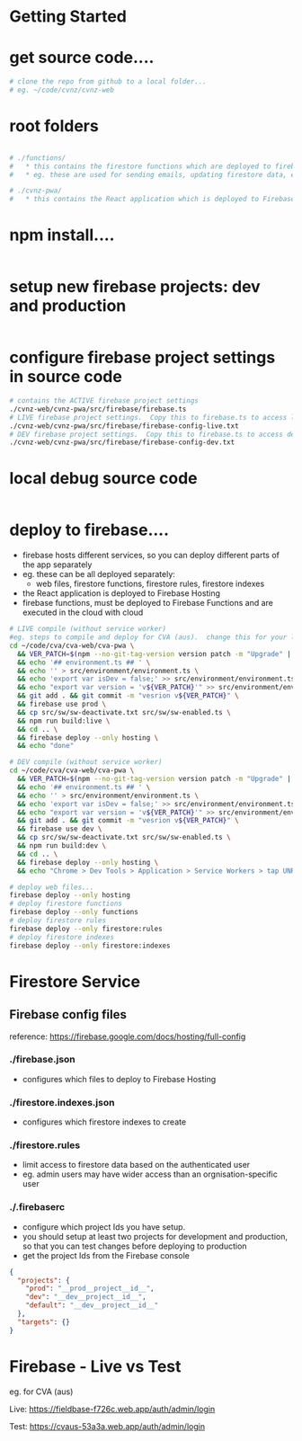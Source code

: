 

# Getting Started

# get source code....
```bash
# clone the repo from github to a local folder... 
# eg. ~/code/cvnz/cvnz-web

```

# root folders
```bash

# ./functions/
#   * this contains the firestore functions which are deployed to firebase and run in the cloud.  
#   * eg. these are used for sending emails, updating firestore data, etc.

# ./cvnz-pwa/
#   * this contains the React application which is deployed to Firebase Hosting

```

# npm install....
```bash
```

# setup new firebase projects: dev and production
```bash
```

# configure firebase project settings in source code
```bash
# contains the ACTIVE firebase project settings
./cvnz-web/cvnz-pwa/src/firebase/firebase.ts
# LIVE firebase project settings.  Copy this to firebase.ts to access live
./cvnz-web/cvnz-pwa/src/firebase/firebase-config-live.txt
# DEV firebase project settings.  Copy this to firebase.ts to access dev firestore
./cvnz-web/cvnz-pwa/src/firebase/firebase-config-dev.txt
```

# local debug source code
```bash
```

# deploy to firebase....

* firebase hosts different services, so you can deploy different parts of the app separately
* eg. these can be all deployed separately:
  * web files, firestore functions, firestore rules, firestore indexes
* the React application is deployed to Firebase Hosting
* firebase functions, must be deployed to Firebase Functions and are executed in the cloud with cloud 

```bash
# LIVE compile (without service worker)
#eg. steps to compile and deploy for CVA (aus).  change this for your local environment
cd ~/code/cva/cva-web/cva-pwa \
  && VER_PATCH=$(npm --no-git-tag-version version patch -m "Upgrade" | cut -c2-99) \
  && echo '## environment.ts ## ' \
  && echo '' > src/environment/environment.ts \
  && echo 'export var isDev = false;' >> src/environment/environment.ts \
  && echo "export var version = 'v${VER_PATCH}'" >> src/environment/environment.ts \
  && git add . && git commit -m "vesrion v${VER_PATCH}" \
  && firebase use prod \
  && cp src/sw/sw-deactivate.txt src/sw/sw-enabled.ts \
  && npm run build:live \
  && cd .. \
  && firebase deploy --only hosting \
  && echo "done"

# DEV compile (without service worker)
cd ~/code/cva/cva-web/cva-pwa \
  && VER_PATCH=$(npm --no-git-tag-version version patch -m "Upgrade" | cut -c2-99) \
  && echo '## environment.ts ## ' \
  && echo '' > src/environment/environment.ts \
  && echo 'export var isDev = false;' >> src/environment/environment.ts \
  && echo "export var version = 'v${VER_PATCH}'" >> src/environment/environment.ts \
  && git add . && git commit -m "vesrion v${VER_PATCH}" \
  && firebase use dev \
  && cp src/sw/sw-deactivate.txt src/sw/sw-enabled.ts \
  && npm run build:dev \
  && cd .. \
  && firebase deploy --only hosting \
  && echo "Chrome > Dev Tools > Application > Service Workers > tap UNREGISTER > RELOAD PAGE"

# deploy web files...
firebase deploy --only hosting
# deploy firestore functions
firebase deploy --only functions
# deploy firestore rules
firebase deploy --only firestore:rules
# deploy firestore indexes
firebase deploy --only firestore:indexes

```


# Firestore Service

## Firebase config files
reference: https://firebase.google.com/docs/hosting/full-config

### ./firebase.json
* configures which files to deploy to Firebase Hosting
  
### ./firestore.indexes.json
* configures which firestore indexes to create
  
### ./firestore.rules
* limit access to firestore data based on the authenticated user
* eg. admin users may have wider access than an orgnisation-specific user
  
### ./.firebaserc
* configure which project Ids you have setup. 
* you should setup at least two projects for development and production, so that you can test changes before deploying to production
* get the project Ids from the Firebase console

```json
{
  "projects": {
    "prod": "__prod__project__id__",
    "dev": "__dev__project__id__",
    "default": "__dev__project__id__"
  },
  "targets": {}
}
```


# Firebase - Live vs Test
eg. for CVA (aus)

Live:
https://fieldbase-f726c.web.app/auth/admin/login

Test:
https://cvaus-53a3a.web.app/auth/admin/login

